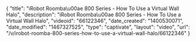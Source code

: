 {
    "title": "iRobot Roomba\u00ae 800 Series - How To Use a Virtual Wall Halo",
    "description": "iRobot Roomba\u00ae 800 Series - How To Use a Virtual Wall Halo",
    "videoid": "66122346",
    "date_created": "1400530071",
    "date_modified": "1467327525",
    "type": "captivate",
    "layout": "video",
    "url": "\/v\/irobot-roomba-800-series-how-to-use-a-virtual-wall-halo\/66122346"
}
